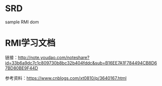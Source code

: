# SRD
sample RMI dom


# RMI学习文档<br>
链接：http://note.youdao.com/noteshare?id=33b6a9dc7c1c809730b8bc32b404fddc&sub=B16EE7A1F784494CB8D67BD80BE9F44D


参考资料：https://www.cnblogs.com/xt0810/p/3640167.html
